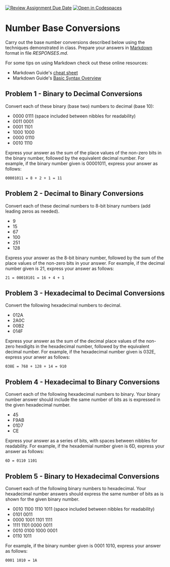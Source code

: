 [![Review Assignment Due Date](https://classroom.github.com/assets/deadline-readme-button-22041afd0340ce965d47ae6ef1cefeee28c7c493a6346c4f15d667ab976d596c.svg)](https://classroom.github.com/a/OmT6fbBr)
[![Open in Codespaces](https://classroom.github.com/assets/launch-codespace-2972f46106e565e64193e422d61a12cf1da4916b45550586e14ef0a7c637dd04.svg)](https://classroom.github.com/open-in-codespaces?assignment_repo_id=20342674)
# Number Base Conversions

Carry out the base number conversions described below using the techniques demonstrated in class. Prepare your answers in [Markdown](https://gist.github.com/cuonggt/9b7d08a597b167299f0d) format in file *RESPONSES.md*. 

For some tips on using Markdown check out these online resources:
* Markdown Guide's [cheat sheet](https://www.markdownguide.org/cheat-sheet/)
* Markdown Guide's [Basic Syntax Overview](https://www.markdownguide.org/basic-syntax/)

## Problem 1 - Binary to Decimal Conversions
Convert each of these binary (base two) numbers to decimal (base 10):
- 0000 0111 (space included between nibbles for readability)
- 0011 0001
- 0001 1101
- 1000 1000
- 0000 0110
- 0010 1110

Express your answer as the sum of the place values of the non-zero bits in the binary number, followed by the equivalent decimal number. For example, if the binary number given is 00001011, express your answer as follows:

```
00001011 = 8 + 2 + 1 = 11
```

## Problem 2 - Decimal to Binary Conversions
Convert each of these decimal numbers to 8-bit binary numbers (add leading zeros as needed).
- 9
- 15
- 67
- 100
- 251
- 128

Express your answer as the 8-bit binary number, followed by the sum of the place values of the non-zero bits in your answer. For example, if the decimal number given is 21, express your answer as follows:

```
21 = 00010101 = 16 + 4 + 1
```

## Problem 3 - Hexadecimal to Decimal Conversions
Convert the following hexadecimal numbers to decimal.
- 012A
- 2A0C
- 00B2
- 014F

Express your answer as the sum of the decimal place values of the non-zero hexdigits in the hexadecimal number, followed by the equivalent decimal number. For example, if the hexadecimal number given is 032E, express your anwer as follows:

```
038E = 768 + 128 + 14 = 910
```

## Problem 4 - Hexadecimal to Binary Conversions
Convert each of the following hexadecimal numbers to binary. Your binary number answer should include the same number of bits as is expressed in the given hexadecimal number.
- 45
- F9AB
- 01D7
- CE

Express your answer as a series of bits, with spaces between nibbles for readability. For example, if the hexademial number given is 6D, express your answer as follows:

```
6D = 0110 1101
```

## Problem 5 - Binary to Hexadecimal Conversions
Convert each of the following binary numbers to hexadecimal. Your hexadecimal number answers should express the same number of bits as is shown for the given binary number.
- 0010 1100 1110 1011 (space included between nibbles for readability)
- 0101 0011
- 0000 1001 1101 1111
- 1111 1101 0000 0011
- 0010 0100 1000 0001
- 0110 1011

For example, if the binary number given is 0001 1010, express your answer as follows:

```
0001 1010 = 1A
```